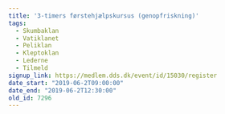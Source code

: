 ```yaml
---
title: '3-timers førstehjælpskursus (genopfriskning)'
tags:
  - Skumbaklan
  - Vatiklanet
  - Peliklan
  - Kleptoklan
  - Lederne
  - Tilmeld
signup_link: https://medlem.dds.dk/event/id/15030/register
date_start: "2019-06-2T09:00:00"
date_end: "2019-06-2T12:30:00"
old_id: 7296
---
```


